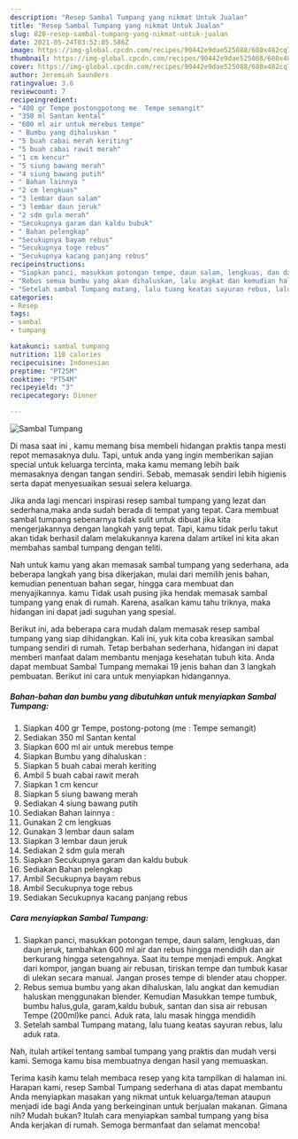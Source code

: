 ```yaml
---
description: "Resep Sambal Tumpang yang nikmat Untuk Jualan"
title: "Resep Sambal Tumpang yang nikmat Untuk Jualan"
slug: 828-resep-sambal-tumpang-yang-nikmat-untuk-jualan
date: 2021-05-24T03:52:05.586Z
image: https://img-global.cpcdn.com/recipes/90442e9dae525088/680x482cq70/sambal-tumpang-foto-resep-utama.jpg
thumbnail: https://img-global.cpcdn.com/recipes/90442e9dae525088/680x482cq70/sambal-tumpang-foto-resep-utama.jpg
cover: https://img-global.cpcdn.com/recipes/90442e9dae525088/680x482cq70/sambal-tumpang-foto-resep-utama.jpg
author: Jeremiah Saunders
ratingvalue: 3.6
reviewcount: 7
recipeingredient:
- "400 gr Tempe postongpotong me  Tempe semangit"
- "350 ml Santan kental"
- "600 ml air untuk merebus tempe"
- " Bumbu yang dihaluskan "
- "5 buah cabai merah keriting"
- "5 buah cabai rawit merah"
- "1 cm kencur"
- "5 siung bawang merah"
- "4 siung bawang putih"
- " Bahan lainnya "
- "2 cm lengkuas"
- "3 lembar daun salam"
- "3 lembar daun jeruk"
- "2 sdm gula merah"
- "Secukupnya garam dan kaldu bubuk"
- " Bahan pelengkap"
- "Secukupnya bayam rebus"
- "Secukupnya toge rebus"
- "Secukupnya kacang panjang rebus"
recipeinstructions:
- "Siapkan panci, masukkan potongan tempe, daun salam, lengkuas, dan daun jeruk, tambahkan 600 ml air dan rebus hingga mendidih dan air berkurang hingga setengahnya. Saat itu tempe menjadi empuk. Angkat dari kompor, jangan buang air rebusan, tiriskan tempe dan tumbuk kasar di ulekan secara manual. Jangan proses tempe di blender atau chopper."
- "Rebus semua bumbu yang akan dihaluskan, lalu angkat dan kemudian haluskan menggunakan blender. Kemudian Masukkan tempe tumbuk, bumbu halus,gula, garam,kaldu bubuk, santan dan sisa air rebusan Tempe (200ml)ke panci. Aduk rata, lalu masak hingga mendidih"
- "Setelah sambal Tumpang matang, lalu tuang keatas sayuran rebus, lalu aduk rata."
categories:
- Resep
tags:
- sambal
- tumpang

katakunci: sambal tumpang 
nutrition: 118 calories
recipecuisine: Indonesian
preptime: "PT25M"
cooktime: "PT54M"
recipeyield: "3"
recipecategory: Dinner

---
```



![Sambal Tumpang](https://img-global.cpcdn.com/recipes/90442e9dae525088/680x482cq70/sambal-tumpang-foto-resep-utama.jpg)

Di masa  saat ini , kamu memang bisa membeli hidangan praktis tanpa mesti repot memasaknya dulu. Tapi, untuk anda yang ingin memberikan sajian special untuk keluarga tercinta, maka kamu memang lebih baik memasaknya dengan tangan sendiri. Sebab, memasak sendiri lebih higienis serta dapat menyesuaikan sesuai selera keluarga.

Jika anda lagi mencari inspirasi resep sambal tumpang yang lezat dan sederhana,maka anda sudah berada di tempat yang tepat. Cara membuat sambal tumpang  sebenarnya tidak sulit untuk dibuat jika kita mengerjakannya dengan langkah yang tepat. Tapi, kamu tidak perlu takut akan tidak berhasil dalam melakukannya 
karena dalam artikel ini kita akan membahas sambal tumpang dengan teliti.  



Nah untuk kamu yang akan memasak sambal tumpang yang sederhana, ada beberapa langkah yang bisa dikerjakan, mulai dari memilih jenis bahan, kemudian penentuan bahan segar, hingga cara membuat dan menyajikannya. kamu Tidak usah pusing jika hendak memasak sambal tumpang yang enak di rumah. Karena, asalkan kamu  tahu triknya, maka hidangan ini dapat jadi suguhan yang spesial.

Berikut ini, ada beberapa cara mudah dalam memasak resep sambal tumpang yang siap dihidangkan. Kali ini, yuk kita coba kreasikan sambal tumpang sendiri di rumah. Tetap berbahan sederhana, hidangan ini dapat memberi manfaat dalam membantu menjaga kesehatan tubuh kita. Anda dapat membuat Sambal Tumpang memakai 19 jenis bahan dan 3 langkah pembuatan. Berikut ini cara untuk menyiapkan hidangannya.

<!--inarticleads1-->

##### Bahan-bahan dan bumbu yang dibutuhkan untuk menyiapkan Sambal Tumpang:

1. Siapkan 400 gr Tempe, postong-potong (me : Tempe semangit)
1. Sediakan 350 ml Santan kental
1. Siapkan 600 ml air untuk merebus tempe
1. Siapkan  Bumbu yang dihaluskan :
1. Siapkan 5 buah cabai merah keriting
1. Ambil 5 buah cabai rawit merah
1. Siapkan 1 cm kencur
1. Siapkan 5 siung bawang merah
1. Sediakan 4 siung bawang putih
1. Sediakan  Bahan lainnya :
1. Gunakan 2 cm lengkuas
1. Gunakan 3 lembar daun salam
1. Siapkan 3 lembar daun jeruk
1. Sediakan 2 sdm gula merah
1. Siapkan Secukupnya garam dan kaldu bubuk
1. Sediakan  Bahan pelengkap
1. Ambil Secukupnya bayam rebus
1. Ambil Secukupnya toge rebus
1. Sediakan Secukupnya kacang panjang rebus




<!--inarticleads2-->

##### Cara menyiapkan Sambal Tumpang:

1. Siapkan panci, masukkan potongan tempe, daun salam, lengkuas, dan daun jeruk, tambahkan 600 ml air dan rebus hingga mendidih dan air berkurang hingga setengahnya. Saat itu tempe menjadi empuk. Angkat dari kompor, jangan buang air rebusan, tiriskan tempe dan tumbuk kasar di ulekan secara manual. Jangan proses tempe di blender atau chopper.
1. Rebus semua bumbu yang akan dihaluskan, lalu angkat dan kemudian haluskan menggunakan blender. Kemudian Masukkan tempe tumbuk, bumbu halus,gula, garam,kaldu bubuk, santan dan sisa air rebusan Tempe (200ml)ke panci. Aduk rata, lalu masak hingga mendidih
1. Setelah sambal Tumpang matang, lalu tuang keatas sayuran rebus, lalu aduk rata.




Nah, itulah artikel tentang  sambal tumpang  yang praktis dan mudah versi kami. Semoga kamu bisa membuatnya dengan hasil yang memuaskan. 

Terima kasih kamu telah membaca resep yang kita tampilkan di halaman ini. Harapan kami, resep  Sambal Tumpang sederhana di atas dapat membantu Anda menyiapkan masakan yang nikmat untuk keluarga/teman ataupun menjadi ide bagi Anda yang berkeinginan untuk berjualan makanan. Gimana nih? Mudah bukan? Itulah cara menyiapkan sambal tumpang yang bisa Anda kerjakan di rumah. Semoga bermanfaat dan selamat mencoba!

